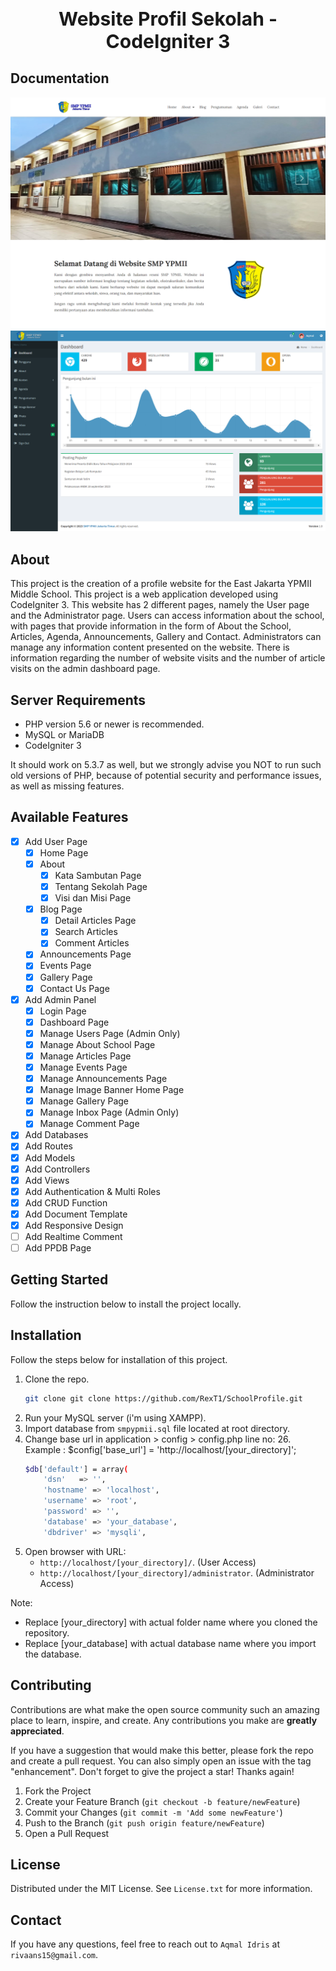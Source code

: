 <h1 align="center" style="font-size: 30px">Website Profil Sekolah - CodeIgniter 3</h1>

## Documentation

![Home][Home]
![Admin][Admin]

## About

This project is the creation of a profile website for the East Jakarta YPMII Middle School. This project is a web application developed using CodeIgniter 3. This website has 2 different pages, namely the User page and the Administrator page. Users can access information about the school, with pages that provide information in the form of About the School, Articles, Agenda, Announcements, Gallery and Contact. Administrators can manage any information content presented on the website. There is information regarding the number of website visits and the number of article visits on the admin dashboard page.

## Server Requirements

- PHP version 5.6 or newer is recommended.
- MySQL or MariaDB
- CodeIgniter 3

It should work on 5.3.7 as well, but we strongly advise you NOT to run
such old versions of PHP, because of potential security and performance
issues, as well as missing features.

## Available Features

- [x] Add User Page
    - [x] Home Page
    - [x] About
        - [x] Kata Sambutan Page
        - [x] Tentang Sekolah Page
        - [x] Visi dan Misi Page
    - [x] Blog Page
        - [x] Detail Articles Page
        - [x] Search Articles
        - [x] Comment Articles
    - [x] Announcements Page
    - [x] Events Page
    - [x] Gallery Page
    - [x] Contact Us Page
- [x] Add Admin Panel
    - [x] Login Page
    - [x] Dashboard Page
    - [x] Manage Users Page (Admin Only)
    - [x] Manage About School Page
    - [x] Manage Articles Page
    - [x] Manage Events Page
    - [x] Manage Announcements Page
    - [x] Manage Image Banner Home Page
    - [x] Manage Gallery Page
    - [x] Manage Inbox Page (Admin Only)
    - [x] Manage Comment Page
- [x] Add Databases
- [x] Add Routes
- [x] Add Models
- [x] Add Controllers
- [x] Add Views
- [x] Add Authentication & Multi Roles
- [x] Add CRUD Function
- [x] Add Document Template 
- [x] Add Responsive Design
- [ ] Add Realtime Comment
- [ ] Add PPDB Page

## Getting Started

Follow the instruction below to install the project locally.

## Installation

Follow the steps below for installation of this project.

1. Clone the repo.
   ```sh
   git clone git clone https://github.com/RexT1/SchoolProfile.git
   ```
2. Run your MySQL server (i'm using XAMPP).
3. Import database from `smpypmii.sql` file located at root directory.
4. Change base url in application > config > config.php line no: 26.
Example : $config['base_url'] = 'http://localhost/[your_directory]';
    ```sh
    $db['default'] = array(
        'dsn'	=> '',
        'hostname' => 'localhost',
        'username' => 'root',
        'password' => '',
        'database' => 'your_database',
        'dbdriver' => 'mysqli',
    ```
5. Open browser with URL:
    - `http://localhost/[your_directory]/`. (User Access)
    - `http://localhost/[your_directory]/administrator`. (Administrator Access)

Note: 
- Replace [your_directory] with actual folder name where you cloned the repository.
- Replace [your_database] with actual database name where you import the database.

## Contributing

Contributions are what make the open source community such an amazing place to learn, inspire, and create. Any contributions you make are **greatly appreciated**.

If you have a suggestion that would make this better, please fork the repo and create a pull request. You can also simply open an issue with the tag "enhancement".
Don't forget to give the project a star! Thanks again!

1. Fork the Project
2. Create your Feature Branch (`git checkout -b feature/newFeature`)
3. Commit your Changes (`git commit -m 'Add some newFeature'`)
4. Push to the Branch (`git push origin feature/newFeature`)
5. Open a Pull Request

## License

Distributed under the MIT License. See `License.txt` for more information.

## Contact

If you have any questions, feel free to reach out to `Aqmal Idris` at `rivaans15@gmail.com`.

<!-- MARKDOWN LINKS & IMAGES -->
<!-- https://www.markdownguide.org/basic-syntax/#reference-style-links -->
[Admin]: /assets/images/AdminPage.png
[Home]: /assets/images/HomePage.png